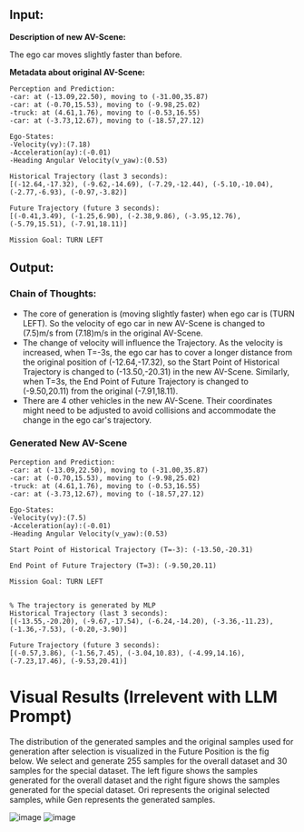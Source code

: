 ## Input:

**Description of new AV-Scene:**

The ego car moves slightly faster than before.

**Metadata about original AV-Scene:**

```
Perception and Prediction:
-car: at (-13.09,22.50), moving to (-31.00,35.87)
-car: at (-0.70,15.53), moving to (-9.98,25.02)
-truck: at (4.61,1.76), moving to (-0.53,16.55)
-car: at (-3.73,12.67), moving to (-18.57,27.12)

Ego-States:
-Velocity(vy):(7.18)
-Acceleration(ay):(-0.01)
-Heading Angular Velocity(v_yaw):(0.53)

Historical Trajectory (last 3 seconds):
[(-12.64,-17.32), (-9.62,-14.69), (-7.29,-12.44), (-5.10,-10.04), (-2.77,-6.93), (-0.97,-3.82)]

Future Trajectory (future 3 seconds):
[(-0.41,3.49), (-1.25,6.90), (-2.38,9.86), (-3.95,12.76), (-5.79,15.51), (-7.91,18.11)]

Mission Goal: TURN LEFT
```

## Output:

### Chain of Thoughts:
- The core of generation is (moving slightly faster) when ego car is (TURN LEFT). So the velocity of ego car in new AV-Scene is changed to (7.5)m/s from (7.18)m/s in the original AV-Scene. 
- The change of velocity will influence the Trajectory. As the velocity is increased, when T=-3s, the ego car has to cover a longer distance from the original position of (-12.64,-17.32), so the Start Point of Historical Trajectory is changed to (-13.50,-20.31) in the new AV-Scene. Similarly, when T=3s, the End Point of Future Trajectory is changed to (-9.50,20.11) from the original (-7.91,18.11). 
- There are 4 other vehicles in the new AV-Scene. Their coordinates might need to be adjusted to avoid collisions and accommodate the change in the ego car's trajectory. 

### Generated New AV-Scene
```
Perception and Prediction:
-car: at (-13.09,22.50), moving to (-31.00,35.87)
-car: at (-0.70,15.53), moving to (-9.98,25.02)
-truck: at (4.61,1.76), moving to (-0.53,16.55)
-car: at (-3.73,12.67), moving to (-18.57,27.12)

Ego-States:
-Velocity(vy):(7.5)
-Acceleration(ay):(-0.01)
-Heading Angular Velocity(v_yaw):(0.53)

Start Point of Historical Trajectory (T=-3): (-13.50,-20.31)

End Point of Future Trajectory (T=3): (-9.50,20.11)

Mission Goal: TURN LEFT


% The trajectory is generated by MLP
Historical Trajectory (last 3 seconds):
[(-13.55,-20.20), (-9.67,-17.54), (-6.24,-14.20), (-3.36,-11.23), (-1.36,-7.53), (-0.20,-3.90)]

Future Trajectory (future 3 seconds):
[(-0.57,3.86), (-1.56,7.45), (-3.04,10.83), (-4.99,14.16), (-7.23,17.46), (-9.53,20.41)]
```

# Visual Results (Irrelevent with LLM Prompt)

The distribution of the generated samples and the original samples used for generation after selection is visualized in the Future Position is the fig below. We select and generate 255 samples for the overall dataset and 30 samples for the special dataset. The left figure shows the samples generated for the overall dataset and the right figure shows the samples generated for the special dataset. Ori represents the original selected samples, while Gen represents the generated samples.

![image](https://github.com/royalmelon0505/test/assets/89434031/01930f49-134f-4686-991c-45af29499a6f)
![image](https://github.com/royalmelon0505/test/assets/89434031/694cb265-8970-465a-a568-a40243f5cb86)

